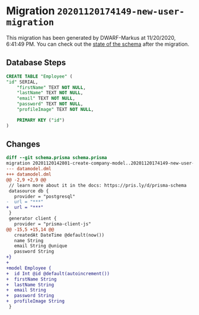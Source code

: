 # Migration `20201120174149-new-user-migration`

This migration has been generated by DWARF-Markus at 11/20/2020, 6:41:49 PM.
You can check out the [state of the schema](./schema.prisma) after the migration.

## Database Steps

```sql
CREATE TABLE "Employee" (
"id" SERIAL,
    "firstName" TEXT NOT NULL,
    "lastName" TEXT NOT NULL,
    "email" TEXT NOT NULL,
    "password" TEXT NOT NULL,
    "profileImage" TEXT NOT NULL,

    PRIMARY KEY ("id")
)
```

## Changes

```diff
diff --git schema.prisma schema.prisma
migration 20201120142801-create-company-model..20201120174149-new-user-migration
--- datamodel.dml
+++ datamodel.dml
@@ -2,9 +2,9 @@
 // learn more about it in the docs: https://pris.ly/d/prisma-schema
 datasource db {
   provider = "postgresql"
-  url = "***"
+  url = "***"
 }
 generator client {
   provider = "prisma-client-js"
@@ -15,5 +15,14 @@
   createdAt DateTime @default(now())
   name String
   email String @unique
   password String
+}
+
+model Employee {
+  id Int @id @default(autoincrement())
+  firstName String
+  lastName String
+  email String
+  password String
+  profileImage String
 }
```


